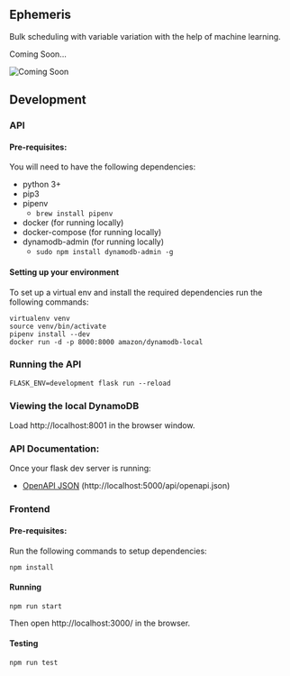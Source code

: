 ## Ephemeris

Bulk scheduling with variable variation with the help of machine learning.

Coming Soon...

![Coming Soon](https://raw.githubusercontent.com/Svjard/ephemeris/master/.github/screenshot1.png)

## Development

### API
  
  #### Pre-requisites:

  You will need to have the following dependencies:
  * python 3+
  * pip3
  * pipenv
    * ```brew install pipenv```
  * docker (for running locally)
  * docker-compose (for running locally)
  * dynamodb-admin (for running locally)
    * ```sudo npm install dynamodb-admin -g```

  #### Setting up your environment

  To set up a virtual env and install the required dependencies run the following commands:

  ```
  virtualenv venv
  source venv/bin/activate
  pipenv install --dev
  docker run -d -p 8000:8000 amazon/dynamodb-local 
  ```

  ### Running the API

  ```FLASK_ENV=development flask run --reload```

  ### Viewing the local DynamoDB

  Load http://localhost:8001 in the browser window.

  ### API Documentation:

  Once your flask dev server is running:
  * [OpenAPI JSON](http://localhost:5000/api/openapi.json) (http://localhost:5000/api/openapi.json)

### Frontend

  #### Pre-requisites:

  Run the following commands to setup dependencies:

  ```npm install```

  #### Running

  ```npm run start```

  Then open http://localhost:3000/ in the browser.

  #### Testing

  ```npm run test```
